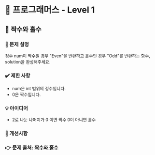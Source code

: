 # 🔔 프로그래머스 - Level 1
## 📑 짝수와 홀수
### 📌 문제 설명
정수 num이 짝수일 경우 "Even"을 반환하고 홀수인 경우 "Odd"를 반환하는 함수, solution을 완성해주세요.

### ✔️ 제한 사항
- num은 int 범위의 정수입니다.
- 0은 짝수입니다.

### 💡 아이디어
- 2로 나눈 나머지가 0 이면 짝수 0이 아니면 홀수

### 💬 개선사항

### 👉 문제 출처: [짝수와 홀수](https://programmers.co.kr/learn/courses/30/lessons/12937)


